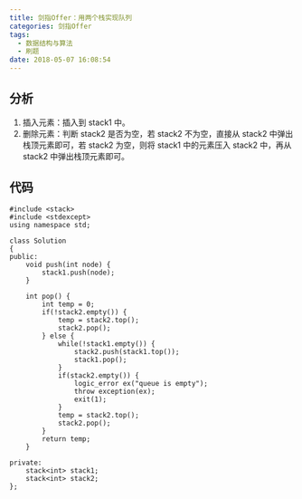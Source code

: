 ```yaml
---
title: 剑指Offer：用两个栈实现队列
categories: 剑指Offer
tags:
  - 数据结构与算法
  - 刷题
date: 2018-05-07 16:08:54
---
```

## 分析
1. 插入元素：插入到 stack1 中。
2. 删除元素：判断 stack2 是否为空，若 stack2 不为空，直接从 stack2 中弹出栈顶元素即可，若 stack2 为空，则将 stack1 中的元素压入 stack2 中，再从 stack2 中弹出栈顶元素即可。

## 代码
```
#include <stack>
#include <stdexcept>
using namespace std;

class Solution
{
public:
    void push(int node) {
        stack1.push(node);
    }

    int pop() {
        int temp = 0;
        if(!stack2.empty()) {
            temp = stack2.top();
            stack2.pop();
        } else {
            while(!stack1.empty()) {
                stack2.push(stack1.top());
                stack1.pop();
            }
            if(stack2.empty()) {
                logic_error ex("queue is empty");
                throw exception(ex);
                exit(1);
            }
            temp = stack2.top();
            stack2.pop();
        }
        return temp;
    }

private:
    stack<int> stack1;
    stack<int> stack2;
};
```

